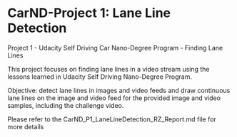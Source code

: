 # CarND-Project 1: Lane Line Detection
Project 1 - Udacity Self Driving Car Nano-Degree Program - Finding Lane Lines

This project focuses on finding lane lines in a video stream using the lessons learned in Udacity Self Driving Nano-Degree Program. 

Objective: detect lane lines in images and video feeds and draw continuous lane lines on the image and video feed for the provided image and video samples, including the challenge video. 

Please refer to the CarND_P1_LaneLineDetection_RZ_Report.md file for more details
